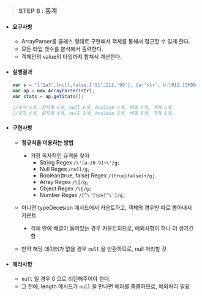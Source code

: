 > ### STEP 8 : 통계

- #### 요구사항

  - ArrayParser를 클래스 형태로 구현해서 객체를 통해서 접근할 수 있게 한다.
  - 모든 타입 갯수를 분석해서 출력한다.
  - 객체안의  value의 타입까지 합쳐서 계산한다.

  

- #### 실행결과

  ```javascript
  var s = "['1a3',[null,false,['11',112,'99'], {a:'str', b:[912,[5656,33]]}, true]]";
  var ap = new ArrayParser(str);
  var stats = ap.getStats();
  
  //숫자 n개, 문자열 n개, null n개, boolean n개, 배열 n개, 객체 n개.
  //숫자 4개, 문자열 4개, null 1개, boolean 2개, 배열 5개, 객체 1개.
  ```

  

- #### 구현사항

  - **정규식을 이용하는 방법**

    - 가장 독자적인 규격을 찾자
      - String Regex `/\'[a-z0-9]+\'/g;`
      - Null Regex `/null/g;`
      - Boolean(true, false) Regex `/(true|false)+/g;`
      - Array Regex `/\[/g;`
      - Object Regex `/\{/g;`
      - Number Regex `/[^\']\d+[^\']/g;`

  - 아니면 typeDecesion 메서드에서 카운트하고, 객체의 경우만 따로 뽑아내서 카운트

    - 객체 안에 배열이 들어있는 경우 카운트되므로, 예외사항이 하나 더 생기긴 함

  - 만약 해당 데이터가 없을 경우 `null` 을 반환하므로, null 처리할 것

    

- #### 에러사항

  - `null` 일 경우 0 으로 리턴해주어야 한다.
  - 그 전에, length 메서드가 `null` 을 만나면 에러를 뿜뿜하므로, 예외처리 필요
